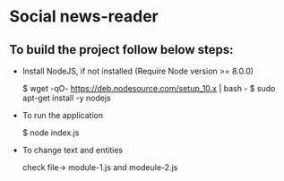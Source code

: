# Social news-reader

## To build the project follow below steps:

* Install NodeJS, if not installed (Require Node version >= 8.0.0)

	$ wget -qO- https://deb.nodesource.com/setup_10.x | bash -
	$ sudo apt-get install -y nodejs

* To run the application
	
	$ node index.js

* To change text and entities

	check file-> module-1.js and modeule-2.js
